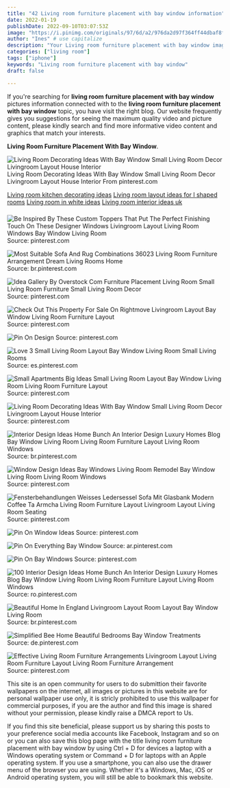 ```yaml
---
title: "42 Living room furniture placement with bay window information"
date: 2022-01-19
publishDate: 2022-09-10T03:07:53Z
image: "https://i.pinimg.com/originals/97/6d/a2/976da2d97f364ff44dbaf8f058db58b2.jpg"
author: "Ines" # use capitalize
description: "Your Living room furniture placement with bay window images are available. Living room furniture placement with bay window are a topic that is being searched for and liked by netizens today. You can Find and Download the Living room furniture placement with bay window files here. Get all royalty-free photos and vectors."
categories: ["living room"]
tags: ["iphone"]
keywords: "Living room furniture placement with bay window"
draft: false

---
```


If you're searching for **living room furniture placement with bay window** pictures information connected with to the **living room furniture placement with bay window** topic, you have visit the right  blog.  Our website frequently  gives you  suggestions  for seeing  the maximum  quality video and picture  content, please kindly search and find more informative video content and graphics  that match your interests.

**Living Room Furniture Placement With Bay Window**. 

![Living Room Decorating Ideas With Bay Window Small Living Room Decor Livingroom Layout House Interior](https://i.pinimg.com/564x/59/d6/d3/59d6d386a83e82fe7e821fb4a140bbbe.jpg "Living Room Decorating Ideas With Bay Window Small Living Room Decor Livingroom Layout House Interior")
Living Room Decorating Ideas With Bay Window Small Living Room Decor Livingroom Layout House Interior From pinterest.com

[Living room kitchen decorating ideas](/living-room-kitchen-decorating-ideas/)
[Living room layout ideas for l shaped rooms](/living-room-layout-ideas-for-l-shaped-rooms/)
[Living room in white ideas](/living-room-in-white-ideas/)
[Living room interior ideas uk](/living-room-interior-ideas-uk/)



### 

 


![Be Inspired By These Custom Toppers That Put The Perfect Finishing Touch On These Designer Windows Livingroom Layout Living Room Windows Bay Window Living Room](https://i.pinimg.com/originals/60/91/5f/60915f41e4e96556324dc2dcf2279936.jpg "Be Inspired By These Custom Toppers That Put The Perfect Finishing Touch On These Designer Windows Livingroom Layout Living Room Windows Bay Window Living Room")
Source: pinterest.com

 

![Most Suitable Sofa And Rug Combinations 36023 Living Room Furniture Arrangement Dream Living Rooms Home](https://i.pinimg.com/originals/ee/f4/d1/eef4d104ab56ae910df72b2bf8307853.jpg "Most Suitable Sofa And Rug Combinations 36023 Living Room Furniture Arrangement Dream Living Rooms Home")
Source: br.pinterest.com

 

![Idea Gallery By Overstock Com Furniture Placement Living Room Small Living Room Furniture Small Living Room Decor](https://i.pinimg.com/originals/4f/b6/b3/4fb6b3704250bb28341fbb79d5e9d98b.jpg "Idea Gallery By Overstock Com Furniture Placement Living Room Small Living Room Furniture Small Living Room Decor")
Source: pinterest.com

 

![Check Out This Property For Sale On Rightmove Livingroom Layout Bay Window Living Room Furniture Layout](https://i.pinimg.com/originals/4a/e9/2d/4ae92dacdb1146ba8b0db8271880ff1e.jpg "Check Out This Property For Sale On Rightmove Livingroom Layout Bay Window Living Room Furniture Layout")
Source: pinterest.com

 

![Pin On Design](https://i.pinimg.com/originals/bf/cf/e6/bfcfe611d0225489302bed51aa49aa56.jpg "Pin On Design")
Source: pinterest.com

 

![Love 3 Small Living Room Layout Bay Window Living Room Small Living Rooms](https://i.pinimg.com/originals/7d/54/7d/7d547def5e0e924ce5d0ced2e42bb513.jpg "Love 3 Small Living Room Layout Bay Window Living Room Small Living Rooms")
Source: es.pinterest.com

 

![Small Apartments Big Ideas Small Living Room Layout Bay Window Living Room Living Room Furniture Layout](https://i.pinimg.com/736x/83/61/cd/8361cd1ef3e503c72cdaf24754fb6890.jpg "Small Apartments Big Ideas Small Living Room Layout Bay Window Living Room Living Room Furniture Layout")
Source: pinterest.com

 

![Living Room Decorating Ideas With Bay Window Small Living Room Decor Livingroom Layout House Interior](https://i.pinimg.com/564x/59/d6/d3/59d6d386a83e82fe7e821fb4a140bbbe.jpg "Living Room Decorating Ideas With Bay Window Small Living Room Decor Livingroom Layout House Interior")
Source: pinterest.com

 

![Interior Design Ideas Home Bunch An Interior Design Luxury Homes Blog Bay Window Living Room Living Room Furniture Layout Living Room Windows](https://i.pinimg.com/originals/b1/4a/2b/b14a2b6e971f7b474e0b3372332b770f.jpg "Interior Design Ideas Home Bunch An Interior Design Luxury Homes Blog Bay Window Living Room Living Room Furniture Layout Living Room Windows")
Source: br.pinterest.com

 

![Window Design Ideas Bay Windows Living Room Remodel Bay Window Living Room Living Room Windows](https://i.pinimg.com/originals/2d/c8/1b/2dc81b1b089ed1e335e70842d6d074fc.jpg "Window Design Ideas Bay Windows Living Room Remodel Bay Window Living Room Living Room Windows")
Source: pinterest.com

 

![Fensterbehandlungen Weisses Ledersessel Sofa Mit Glasbank Modern Coffee Ta Armcha Living Room Furniture Layout Livingroom Layout Living Room Seating](https://i.pinimg.com/originals/21/b8/0d/21b80de1a971399725bddf6d01423e1b.jpg "Fensterbehandlungen Weisses Ledersessel Sofa Mit Glasbank Modern Coffee Ta Armcha Living Room Furniture Layout Livingroom Layout Living Room Seating")
Source: pinterest.com

 

![Pin On Window Ideas](https://i.pinimg.com/originals/ef/b5/fa/efb5fad62d611059cc0005e1b15e7b2d.jpg "Pin On Window Ideas")
Source: pinterest.com

 

![Pin On Everything Bay Window](https://i.pinimg.com/originals/63/e1/0b/63e10b8b3f5643a4e162581c6abefcc0.jpg "Pin On Everything Bay Window")
Source: ar.pinterest.com

 

![Pin On Bay Windows](https://i.pinimg.com/originals/af/17/fa/af17fa9dd7521535335acf1ac0206ba0.jpg "Pin On Bay Windows")
Source: pinterest.com

 

![100 Interior Design Ideas Home Bunch An Interior Design Luxury Homes Blog Bay Window Living Room Living Room Furniture Layout Living Room Windows](https://i.pinimg.com/originals/d3/c0/2d/d3c02d10d9a0b259f8a8a43660cd5f81.jpg "100 Interior Design Ideas Home Bunch An Interior Design Luxury Homes Blog Bay Window Living Room Living Room Furniture Layout Living Room Windows")
Source: ro.pinterest.com

 

![Beautiful Home In England Livingroom Layout Room Layout Bay Window Living Room](https://i.pinimg.com/originals/80/65/d7/8065d74f6b016ef658bac07a87219dab.jpg "Beautiful Home In England Livingroom Layout Room Layout Bay Window Living Room")
Source: br.pinterest.com

 

![Simplified Bee Home Beautiful Bedrooms Bay Window Treatments](https://i.pinimg.com/originals/6d/29/09/6d2909e485b37e57e885c940ae04762d.png "Simplified Bee Home Beautiful Bedrooms Bay Window Treatments")
Source: de.pinterest.com

 

![Effective Living Room Furniture Arrangements Livingroom Layout Living Room Furniture Layout Living Room Furniture Arrangement](https://i.pinimg.com/originals/97/6d/a2/976da2d97f364ff44dbaf8f058db58b2.jpg "Effective Living Room Furniture Arrangements Livingroom Layout Living Room Furniture Layout Living Room Furniture Arrangement")
Source: pinterest.com

 

This site is an open community for users to do submittion their favorite wallpapers on the internet, all images or pictures in this website are for personal wallpaper use only, it is stricly prohibited to use this wallpaper for commercial purposes, if you are the author and find this image is shared without your permission, please kindly raise a DMCA report to Us.

If you find this site beneficial, please support us by sharing this posts to your preference social media accounts like Facebook, Instagram and so on or you can also save this blog page with the title living room furniture placement with bay window by using Ctrl + D for devices a laptop with a Windows operating system or Command + D for laptops with an Apple operating system. If you use a smartphone, you can also use the drawer menu of the browser you are using. Whether it's a Windows, Mac, iOS or Android operating system, you will still be able to bookmark this website.
